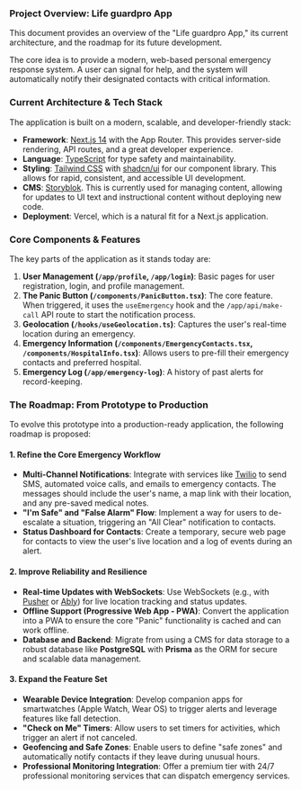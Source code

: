 ### Project Overview: Life guardpro App

This document provides an overview of the "Life guardpro App," its current architecture, and the roadmap for its future development.

The core idea is to provide a modern, web-based personal emergency response system. A user can signal for help, and the system will automatically notify their designated contacts with critical information.

### Current Architecture & Tech Stack

The application is built on a modern, scalable, and developer-friendly stack:

*   **Framework**: [Next.js 14](https://nextjs.org/) with the App Router. This provides server-side rendering, API routes, and a great developer experience.
*   **Language**: [TypeScript](https://www.typescriptlang.org/) for type safety and maintainability.
*   **Styling**: [Tailwind CSS](https://tailwindcss.com/) with [shadcn/ui](https://ui.shadcn.com/) for our component library. This allows for rapid, consistent, and accessible UI development.
*   **CMS**: [Storyblok](https://www.storyblok.com/). This is currently used for managing content, allowing for updates to UI text and instructional content without deploying new code.
*   **Deployment**: Vercel, which is a natural fit for a Next.js application.

### Core Components & Features

The key parts of the application as it stands today are:

1.  **User Management (`/app/profile`, `/app/login`)**: Basic pages for user registration, login, and profile management.
2.  **The Panic Button (`/components/PanicButton.tsx`)**: The core feature. When triggered, it uses the `useEmergency` hook and the `/app/api/make-call` API route to start the notification process.
3.  **Geolocation (`/hooks/useGeolocation.ts`)**: Captures the user's real-time location during an emergency.
4.  **Emergency Information (`/components/EmergencyContacts.tsx`, `/components/HospitalInfo.tsx`)**: Allows users to pre-fill their emergency contacts and preferred hospital.
5.  **Emergency Log (`/app/emergency-log`)**: A history of past alerts for record-keeping.

### The Roadmap: From Prototype to Production

To evolve this prototype into a production-ready application, the following roadmap is proposed:

#### 1. Refine the Core Emergency Workflow

*   **Multi-Channel Notifications**: Integrate with services like [Twilio](https://www.twilio.com/) to send SMS, automated voice calls, and emails to emergency contacts. The messages should include the user's name, a map link with their location, and any pre-saved medical notes.
*   **"I'm Safe" and "False Alarm" Flow**: Implement a way for users to de-escalate a situation, triggering an "All Clear" notification to contacts.
*   **Status Dashboard for Contacts**: Create a temporary, secure web page for contacts to view the user's live location and a log of events during an alert.

#### 2. Improve Reliability and Resilience

*   **Real-time Updates with WebSockets**: Use WebSockets (e.g., with [Pusher](https://pusher.com/) or [Ably](https://ably.com/)) for live location tracking and status updates.
*   **Offline Support (Progressive Web App - PWA)**: Convert the application into a PWA to ensure the core "Panic" functionality is cached and can work offline.
*   **Database and Backend**: Migrate from using a CMS for data storage to a robust database like **PostgreSQL** with **Prisma** as the ORM for secure and scalable data management.

#### 3. Expand the Feature Set

*   **Wearable Device Integration**: Develop companion apps for smartwatches (Apple Watch, Wear OS) to trigger alerts and leverage features like fall detection.
*   **"Check on Me" Timers**: Allow users to set timers for activities, which trigger an alert if not canceled.
*   **Geofencing and Safe Zones**: Enable users to define "safe zones" and automatically notify contacts if they leave during unusual hours.
*   **Professional Monitoring Integration**: Offer a premium tier with 24/7 professional monitoring services that can dispatch emergency services.
